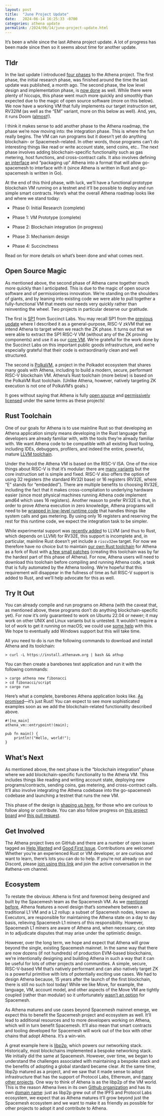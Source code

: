 ```yaml
---
layout: post
title:  "June Project Update"
date:   2024-06-14 16:25:33 -0700
categories: athena update
permalink: /2024/06/14/june-project-update.html
---
```


It’s been a while since the last Athena project update. A lot of progress has been made since then so it seems about time for another update.

## Tldr

In the last update I introduced [four phases](https://www.athenavm.org/athena/update/2024/05/09/project-update.html#stages) to the Athena project. The first phase, the initial research phase, was finished around the time the last update was published, a month ago. The second phase, the low level design and implementation phase, is [now done](https://github.com/athenavm/athena) as well. While there were plenty of hiccups, this phase went much more quickly and smoothly than expected due to the magic of open source software (more on this below). We now have a working VM that fully implements our target instruction set, RV32IM (as well as the “EM” variant, more on this below as well). And, yes, it runs Doom ([almost](https://youtu.be/5rnGihyBPS0)!).

I think it makes sense to add another phase to the Athena roadmap, the phase we’re now moving into: the integration phase. This is where the fun really begins. The VM can run programs but it doesn’t yet do anything blockchain- or Spacemesh-related. In other words, those programs can’t do interesting things like read or write account state, send coins, etc.. The next phase involves adding blockchain-specific functionality such as gas metering, host functions, and cross-contract calls. It also involves defining [an interface](https://github.com/athenavm/athena/blob/45c7db1e307205ae93f780ac6ce94fd17928ac97/ffi/athcon/athcon.h) and “packaging up” Athena into a format that will allow go-spacemesh to interface with it (since Athena is written in Rust and go-spacemesh is written in Go).

At the end of this third phase, with luck, we’ll have a functional prototype blockchain VM running on a testnet and it’ll be possible to deploy and run simple smart contracts. Here’s what the overall Athena roadmap looks like and where we stand today:

- Phase 0: Initial Research (complete)

- Phase 1: VM Prototype (complete)

- Phase 2: Blockchain integration (in progress)

- Phase 3: Mechanism design

- Phase 4: Succinctness

Read on for more details on what’s been done and what comes next.


## Open Source Magic

As mentioned above, the second phase of Athena came together much more quickly than I anticipated. This is due to the magic of open source software and of permissionless innovation. We’re standing on the shoulders of giants, and by leaning into existing code we were able to pull together a fully-functional VM that meets our needs very quickly rather than reinventing the wheel. Two projects in particular deserve our gratitude.

The first is [SP1](https://github.com/succinctlabs/sp1) from Succinct Labs. You may recall SP1 from the [previous update](https://www.athenavm.org/athena/update/2024/05/09/project-update.html#whats-been-done-so-far) where I described it as a general-purpose, RISC-V zkVM that we intend Athena to target when we reach the ZK phase. It turns out that we were able to extract the SP1 RISC-V VM (without any of the ZK proving components) and use it as our [core VM](https://github.com/athenavm/athena/tree/main/core). We’re grateful for the work done by the Succinct Labs on this important public goods infrastructure, and we’re especially grateful that their code is extraordinarily clean and well structured.

The second is [PolkaVM](https://github.com/koute/polkavm), a project in the Polkadot ecosystem that shares many goals with Athena, including to build a modern, secure, performant RISC-V blockchain VM. Athena’s Rust toolchain (more below) is based on the PolkaVM Rust toolchain. (Unlike Athena, however, natively targeting ZK execution is not one of PolkaVM’s goals.)

It goes without saying that Athena is fully [open source](https://github.com/athenavm) and [permissively licensed](https://github.com/athenavm/athena?tab=readme-ov-file#license) under the same terms as these projects!


## Rust Toolchain

One of our goals for Athena is to use mainline Rust so that developing an Athena application simply means developing in the Rust language that developers are already familiar with, with the tools they’re already familiar with. We want Athena code to be compatible with all existing Rust tooling, including IDEs, debuggers, profilers, and indeed the entire, powerful, mature [LLVM toolchain](https://llvm.org/).

Under the hood the Athena VM is based on the RISC-V ISA. One of the nice things about RISC-V is that it’s modular: there are [many variants](https://en.wikipedia.org/wiki/RISC-V#Design) but the core instruction set is simple and fixed. RISC-V also offers the option of using 32 registers (the standard RV32I base) or 16 registers (RV32E, where “E” stands for “embedded”). There are multiple benefits to choosing RV32E, including the fact that it makes cross-compliation to underlying hardware easier (since most physical machines running Athena code implement amd64 which uses 16 registers). Another reason to prefer RV32E is that, in order to prove Athena execution in zero knowledge, Athena programs will need to be [wrapped in low-level runtime code](https://community.spacemesh.io/t/succint-proofs-of-risc-v-transactions-using-a-black-box-riscv-zkvm/416) that handles things like system calls and gas metering. By using only 16 registers and reserving the rest for this runtime code, we expect the integration task to be simpler.

While experimental support was [recently added](https://github.com/llvm/llvm-project/commit/3ac9fe69f70a2b3541266daedbaaa7dc9c007a2a) to LLVM (and thus to Rust, which depends on LLVM) for RV32E, this support is incomplete and, in particular, mainline Rust doesn’t yet include a `riscv32em` target. For now we therefore have no choice but to maintain [our own Rust toolchain](https://github.com/athenavm/rustc-rv32e-toolchain) for Athena as a fork of Rust with [a few small patches](https://github.com/athenavm/rustc-rv32e-toolchain/blob/main/patches/rust.patch) (creating this toolchain was by far the hardest part of this phase of Athena). For now, Athena users will need to download this toolchain before compiling and running Athena code, a task that is fully automated by the Athena tooling. We’re hopeful that this requirement will disappear in the fullness of time as full RISC-V support is added to Rust, and we’ll help advocate for this as well.


## Try It Out

You can already compile and run programs on Athena (with the caveat that, as mentioned above, these programs don’t do anything blockchain-specific yet). For now it’s only guaranteed to work on Ubuntu 22.04 or newer; it may work on other UNIX and Linux variants but is untested. It wouldn’t require a lot of work to get it running on macOS; we could use [some help](https://github.com/athenavm/rustc-rv32e-toolchain/issues/4) with this. We hope to eventually add Windows support but this will take time.

All you need to do is run the following commands to download and install Athena and its toolchain:

    > curl -L https://install.athenavm.org | bash && athup

You can then create a barebones test application and run it with the following commands:

    > cargo athena new fibonacci
    > cd fibonacci/script
    > cargo run

Here’s what a complete, barebones Athena application looks like. [As promised](https://www.athenavm.org/athena/update/2024/05/09/project-update#developer-experience)—it’s just Rust! You can expect to see more sophisticated examples soon as we add the blockchain-related functionality described above.

    #![no_main]
    athena_vm::entrypoint!(main);

    pub fn main() {
        println!("Hello, world!");
    }


## What’s Next

As mentioned above, the next phase is the “blockchain integration” phase where we add blockchain-specific functionality to the Athena VM. This includes things like reading and writing account state, deploying new programs/contracts, sending coins, gas metering, and cross-contract calls. It’ll also involve integrating the Athena codebase into the go-spacemesh codebase and launching a testnet that runs the new VM.

This phase of the design is [shaping up here](https://community.spacemesh.io/t/athena-blockchain-design-and-integration/424), for those who are curious to follow along or contribute. You can also follow progress on [this project board](https://github.com/orgs/athenavm/projects/1/views/1) and [this pull request](https://github.com/athenavm/athena/pull/21).


## Get Involved

The Athena project lives on GitHub and there are a number of open issues tagged as [Help Wanted](https://github.com/athenavm/athena/issues?q=is%3Aissue+is%3Aopen+label%3A%22help+wanted%22) and [Good First Issue](https://github.com/athenavm/athena/issues?q=is%3Aissue+is%3Aopen+label%3A%22good+first+issue%22). Contributions are welcome! Whether you’re an experienced Rust or VM developer, or are curious and want to learn, there’s lots you can do to help. If you’re not already on our Discord, please [join using this link](https://discord.gg/spacemesh) and join the active conversation in the #athena-vm channel.


## Ecosystem

To restate the obvious: Athena is first and foremost being designed and built by the Spacemesh team as the Spacemesh VM. As we [mentioned before](https://spacemesh.io/blog/introducing-athena/), Athena features a novel design that’s somewhere between a traditional L1 VM and a L2 rollup: a subset of Spacemesh nodes, known as Executors, are responsible for maintaining the Athena state on a day to day basis, relieving Spacemesh L1 miners of this responsibility. However, Spacemesh L1 miners are aware of Athena and, when necessary, can step in to adjudicate disputes that may arise under the optimistic design.

However, over the long term, we hope and expect that Athena will grow beyond the single, existing Spacemesh mainnet. In the same way that there are now dozens (if not hundreds) of production EVM-based blockchains, we’re intentionally designing and building Athena in such a way that it can be useful for lots of other projects and communities. A simple, secure, RISC-V-based VM that’s natively performant and can also natively target ZK is a powerful primitive with lots of potentially exciting use cases. We had to design Athena because, 15 years after the launch of the first blockchain, there is still no such tool today! While we like Move, for example, the language, VM, account model, and other aspects of the Move VM are tightly coupled (rather than modular) so it unfortunately [wasn’t an option](https://www.athenavm.org/athena/update/2024/05/09/project-update#platform-independence) for Spacemesh.

As Athena matures and use cases beyond Spacemesh mainnet emerge, we expect this to benefit the Spacemesh project and ecosystem as well. It’ll lead to additional resources and to more developers working on Athena, which will in turn benefit Spacemesh. It’ll also mean that smart contracts and tooling developed for Spacemesh will work out of the box with other chains that adopt Athena. It’s a win-win.

A great example here is [libp2p](https://libp2p.io/), which powers our networking stack. Historically, most blockchains implemented a bespoke networking stack. We initially did the same at Spacemesh. However, over time, we began to understand the challenges associated with maintaining a bespoke stack and the benefits of adopting a global standard became clear. At the same time, libp2p matured as a project, and we saw that it made sense to adopt infrastructure that has the support of Protocol Labs, Ethereum, and [many other projects](https://github.com/libp2p/go-libp2p?tab=readme-ov-file#notable-users). One way to think of Athena is as the libp2p of the VM world. This is the reason Athena lives in its own [Github organization](https://github.com/athenavm) and has its own [domain name](https://www.athenavm.org/): just as libp2p grew out of the IPFS and Protocol Labs ecosystem, we expect that as Athena matures it’ll grow beyond just the Spacemesh ecosystem and we want to make it as friendly as possible for other projects to adopt it and contribute to Athena.
